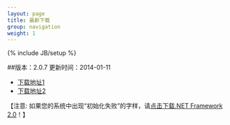 ```yaml
---
layout: page
title: 最新下载
group: navigation
weight: 1
---
```


{% include JB/setup %}

##版本：2.0.7 更新时间：2014-01-11

  - <a href="http://pan.baidu.com/s/1i3yrJmt" target="_blank">下载地址1</a>
  - <a href="http://yunpan.cn/QzFUcrT9mWTcr" target="_blank">下载地址2</a>
  
【注意: 如果您的系统中出现“初始化失败”的字样，请<a href="http://download.microsoft.com/download/c/6/e/c6e88215-0178-4c6c-b5f3-158ff77b1f38/NetFx20SP2_x86.exe" target="_blank">点击下载.NET Framework 2.0</a>！】
